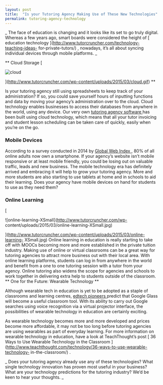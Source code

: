 ```yaml
---
layout: post
title:  "Is your Tutoring Agency Making Use of These New Technologies"
permalink: tutoring-agency-technology
---
```

_ The face of education is changing and it looks like its set to go truly
digital. Whereas a few years ago, smart boards were considered the height of [
education technology ](http://www.tutorcruncher.com/technology-teaching-ideas-
for-private-tutors/) , nowadays, it’s all about syncing individual devices
through mobile platforms.  _

** Cloud Storage [

![cloud](http://www.tutorcruncher.com/wp-content/uploads/2015/03/cloud.gif)

](http://www.tutorcruncher.com/wp-content/uploads/2015/03/cloud.gif) **

Is your tutoring agency still using spreadsheets to keep track of your
administration? If so, you could save yourself hours of inputting functions
and data by moving your agency’s administration over to the cloud. Cloud
technology enables businesses to access their databases from anywhere in the
world, using any device. Our very own [ tutoring agency software
](http://www.tutorcruncher.com) has been built using cloud technology, which
means that all your tutor invoicing and student lesson scheduling can be taken
care of quickly, easily when you’re on the go.

### Mobile Devices

According to a survey conducted in 2014 by [ Global Web Index
](insight.globalwebindex.net/device-q3-2014) , 80% of all online adults now
own a smartphone. If your agency’s website isn’t mobile responsive or at least
mobile friendly, you could be losing out on valuable traffic, leads and new
business. The mobile technology era has definitely arrived and embracing it
will help to grow your tutoring agency. More and more students are also
starting to use tablets at home and in schools to aid their learning. Does
your agency have mobile devices on hand for students to use as they need them?

### Online Learning

[

![online-learning-XSmall](http://www.tutorcruncher.com/wp-
content/uploads/2015/03/online-learning-XSmall.jpg)

](http://www.tutorcruncher.com/wp-content/uploads/2015/03/online-learning-
XSmall.jpg) Online learning in education is really starting to take off with
MOOCs becoming more and more established in the private tuition industry.
Making use of online or virtual classrooms can be a great way for tutoring
agencies to attract more business out with their local area. With online
learning platforms, students can log in from anywhere in the world and benefit
from a one to one tutoring session with a tutor from your agency. Online
tutoring also widens the scope for agencies and schools to work together in
delivering extra help to students outside of the classroom.  ** One for the
Future: Wearable Technology **

Although wearable tech in education is yet to be adopted as a staple of
classrooms and learning centres, [ edtech pioneers
](http://www.edudemic.com/guides/the-teachers-guide-to-google-glass/) predict
that Google Glass will become a useful classroom tool. With its ability to
carry out Google searches using voice recognition via a virtual projector
interface, the possibilities of wearable technology in education are certainly
exciting.

As wearable technology becomes more and more developed and prices become more
affordable, it may not be too long before tutoring agencies are using
wearables as part of everyday learning. For more information on wearable
technology in education, have a look at TeachThought’s post [ 36 Ways to Use
Wearable Technology in the Classroom
](http://www.teachthought.com/technology/36-ways-to-use-wearable-technology-
in-the-classroom/) .

_ Does your tutoring agency already use any of these technologies? What single
technology innovation has proven most useful in your business? What are your
technology predictions for the tutoring industry? We’d be keen to hear your
thoughts.  _
